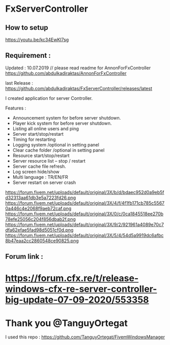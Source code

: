 # FxServerController

## How to setup
https://youtu.be/kc34EwKI7sg


## Requirement :
Updated : 10.07.2019 // please read readme for AnnonForFxController
https://github.com/abdulkadiraktas/AnnonForFxController

last Release : https://github.com/abdulkadiraktas/FxServerController/releases/latest

I created application for server Controller. 

Features :

- Announcement system for before server shutdown.
- Player kick system for before server shutdown.
- Listing all online users and ping
- Server start/stop/restart
- Timing for restarting
- Logging system /optional in setting panel
- Clear cache folder /optional in setting panel
- Resource start/stop/restart
- Server resource list – stop / restart
- Server cache file refresh.
- Log screen hide/show
- Multi language : TR/EN/FR
- Server restart on server crash


https://forum.fivem.net/uploads/default/original/3X/b/d/bdaec952d0a9eb5fd32313aa61db3e5a7223fd26.png
https://forum.fivem.net/uploads/default/original/3X/4/f/4f1fb171cb785c55670a446c4e2068f9aeb72caf.png
https://forum.fivem.net/uploads/default/original/3X/0/c/0ca1845518ee270b78efe25056c204f856dbab2f.png
https://forum.fivem.net/uploads/default/original/3X/9/2/921961a4089e70c7dfa62efae5fad98d5051cf0d.png
https://forum.fivem.net/uploads/default/original/3X/5/4/54d5a9919dc6afbc8b47eaa2cc2860548ce90825.png
 

## Forum link : 
# https://forum.cfx.re/t/release-windows-cfx-re-server-controller-big-update-07-09-2020/553358

# Thank you @TanguyOrtegat

I used this repo : https://github.com/TanguyOrtegat/FivemWindowsManager

